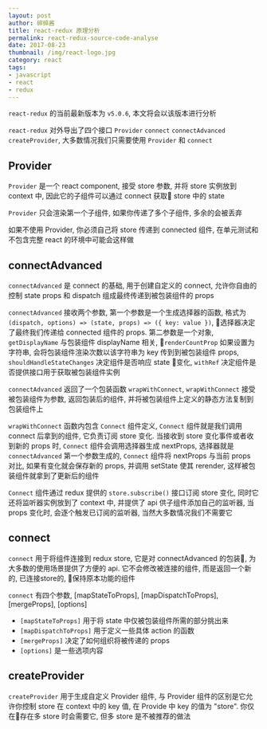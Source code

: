 ```yaml
---
layout: post
author: 碎碎酱
title: react-redux 原理分析
permalink: react-redux-source-code-analyse
date: 2017-08-23
thumbnail: /img/react-logo.jpg
category: react
tags:
- javascript
- react
- redux
---
```


`react-redux` 的当前最新版本为 `v5.0.6`, 本文将会以该版本进行分析

`react-redux` 对外导出了四个接口 `Provider` `connect` `connectAdvanced` `createProvider`, 大多数情况我们只需要使用 `Provider` 和 `connect`

## Provider

`Provider` 是一个 react component, 接受 store 参数, 并将 store 实例放到 context 中, 因此它的子组件可以通过 connect 获取 store 中的 state

`Provider` 只会渲染第一个子组件, 如果你传递了多个子组件, 多余的会被丢弃

如果不使用 Provider, 你必须自己将 store 传递到 connected 组件, 在单元测试和不包含完整 react 的环境中可能会这样做

## connectAdvanced

`connectAdvanced` 是 connect 的基础, 用于创建自定义的 connect, 允许你自由的控制 state props 和 dispatch 组成最终传递到被包装组件的 props

`connectAdvanced` 接收两个参数, 第一个参数是一个生成选择器的函数, 格式为 `(dispatch, options) => (state, props) => ({ key: value })`, 选择器决定了最终我们传递给 connected 组件的 props. 第二参数是一个对象, `getDisplayName` 与包装组件 displayName 相关, `renderCountProp` 如果设置为字符串, 会将包装组件渲染次数以该字符串为 key 传到到被包装组件 props, `shouldHandleStateChanges` 决定组件是否响应 state 变化, `withRef` 决定组件是否提供接口用于获取被包装组件实例

`connectAdvanced` 返回了一个包装函数 `wrapWithConnect`, `wrapWithConnect` 接受被包装组件为参数, 返回包装后的组件, 并将被包装组件上定义的静态方法复制到包装组件上

`wrapWithConnect` 函数内包含 `Connect` 组件定义, `Connect` 组件就是我们调用 connect 后拿到的组件, 它负责订阅 store 变化. 当接收到 store 变化事件或者收到新的 props 时, `Connect` 组件会调用选择器生成 nextProps, 选择器就是 `connectAdvanced` 第一个参数生成的, `Connect` 组件将 nextProps 与当前 props 对比, 如果有变化就会保存新的 props, 并调用 setState 使其 rerender, 这样被包装组件就拿到了更新后的组件

`Connect` 组件通过 redux 提供的 `store.subscribe()` 接口订阅 store 变化, 同时它还将监听器实例放到了 context 中, 并提供了 api 供子组件添加自己的监听器, 当 props 变化时, 会逐个触发已订阅的监听器, 当然大多数情况我们不需要它

## connect

`connect` 用于将组件连接到 redux store, 它是对 connectAdvanced 的包装, 为大多数的使用场景提供了方便的 api. 它不会修改被连接的组件, 而是返回一个新的, 已连接store的, 保持原本功能的组件

`connect` 有四个参数, [mapStateToProps], [mapDispatchToProps], [mergeProps], [options]
* `[mapStateToProps]` 用于将 state 中仅被包装组件所需的部分挑出来
* `[mapDispatchToProps]` 用于定义一些具体 action 的函数
* `[mergeProps]` 决定了如何组织将被传递的 props
* `[options]` 是一些选项内容

## createProvider

`createProvider` 用于生成自定义 Provider 组件, 与 Provider 组件的区别是它允许你控制 store 在 context 中的 key 值, 在 Provide 中 key 的值为 "store". 你仅在存在多 store 时会需要它, 但多 store 是不被推荐的做法
